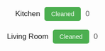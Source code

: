 <!DOCTYPE html>
<html lang="en">
<head>
  <meta charset="UTF-8">
  <meta name="viewport" content="width=device-width, initial-scale=1.0">
  <title>Room Cleaning Status</title>
  <style>
    body {
      font-family: Arial, sans-serif;
      display: flex;
      flex-direction: column;
      align-items: center;
      margin-top: 20px;
    }
    .room {
      display: flex;
      align-items: center;
      margin: 10px;
    }
    .room span {
      font-size: 1.2em;
      margin-right: 10px;
    }
    button {
      padding: 8px 15px;
      font-size: 1em;
      background-color: #4CAF50;
      color: white;
      border: none;
      border-radius: 5px;
      cursor: pointer;
    }
    button:hover {
      background-color: #45a049;
    }
    .count {
      margin-left: 10px;
      font-size: 0.9em;
      color: #555;
    }
  </style>
</head>
<body>

  <div class="room">
    <span>Kitchen</span>
    <button onclick="recordClick('kitchen')">Cleaned</button>
    <span class="count" id="kitchen-count">0</span>
  </div>

  <div class="room">
    <span>Living Room</span>
    <button onclick="recordClick('livingRoom')">Cleaned</button>
    <span class="count" id="livingRoom-count">0</span>
  </div>

  <script>
    // Function to record the click and update the count
    function recordClick(room) {
      // Get the current count from localStorage or set to 0 if it doesn't exist
      let count = parseInt(localStorage.getItem(room) || '0', 10);
      count++;
      localStorage.setItem(room, count); // Save updated count to localStorage

      // Update the count display
      document.getElementById(`${room}-count`).textContent = count;
    }

    // Function to load the initial counts from localStorage on page load
    function loadCounts() {
      ['kitchen', 'livingRoom'].forEach(room => {
        let count = localStorage.getItem(room) || '0';
        document.getElementById(`${room}-count`).textContent = count;
      });
    }

    // Load counts when the page is loaded
    window.onload = loadCounts;
  </script>

</body>
</html>
